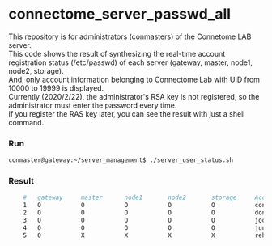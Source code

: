 # connectome_server_passwd_all

This repository is for administrators (conmasters) of the Connetome LAB server.   
This code shows the result of synthesizing the real-time account registration status (/etc/passwd) of each server (gateway, master, node1, node2, storage).   
And, only account information belonging to Connectome Lab with UID from 10000 to 19999 is displayed.   
Currently (2020/2/22), the administrator's RSA key is not registered, so the administrator must enter the password every time.   
If you register the RAS key later, you can see the result with just a shell command.



### Run

~~~Bash
conmaster@gateway:~/server_management$ ./server_user_status.sh 
~~~


### Result
~~~Bash
    #	gateway     master      node1       node2       storage     Account     
    1	O           O           O           O           O           conmaster:x:10000:10000:,,,:/home/connectome/conmaster:/bin/bash
    2	O           O           O           O           O           dong:x:10008:10000:,,,:/home/connectome/dong:/bin/bash
    3	O           O           O           O           O           joo:x:10001:10000:,,,:/home/connectome/joo:/bin/bash
    4	O           O           O           O           O           junb:x:10005:10000:,,,:/home/connectome/junb:/bin/bash
    5	O           X           X           X           X           rehappydoc:x:1001:10000:,,,:/home/rehappydoc:/bin/bash
~~~
